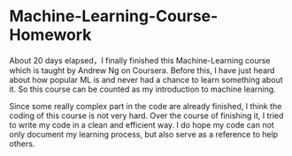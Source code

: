 # Machine-Learning-Course-Homework
About 20 days elapsed，I finally finished this  Machine-Learning course which is taught by Andrew Ng on Coursera.  Before this, I have just heard about how popular ML is and never had a chance to learn something about it. So this course can be counted as my introduction to machine learning. 

Since some really complex part in the code are already finished, I think the coding of this course is not very hard. Over the course of finishing it, I tried to write my code in a clean and efficient way.  I do hope my code can not only document my learning process, but also serve as a reference to help others.

